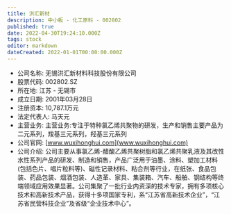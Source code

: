 ```yaml
---
title: 洪汇新材
description: 中小板 - 化工原料 - 002802
published: true
date: 2022-04-30T19:24:10.000Z
tags: stock
editor: markdown
dateCreated: 2022-01-01T00:00:00.000Z
---
```


- 公司名称: 无锡洪汇新材料科技股份有限公司
- 股票代码: 002802.SZ
- 所在地: 江苏 - 无锡市
- 成立日期: 2001年03月28日
- 注册资本: 10,787.1万元
- 法定代表人: 马天元
- 主营业务: 主营业务:专注于特种氯乙烯共聚物的研发，生产和销售主要产品为二元系列，羧基三元系列，羟基三元系列
- 公司官网: [www.wuxihonghui.com](www.wuxihonghui.com)
- 公司介绍: 公司主要从事氯乙烯-醋酸乙烯共聚树脂和氯乙烯共聚乳液及其改性水性系列产品的研发、制造和销售，产品广泛用于油墨、涂料、塑加工材料(包括色片、唱片粒料等)、磁性记录材料、粘合剂等行业，在纸张、食品包装、药品包装、烟酒包装、人造革、家具、集装箱、汽车、船舶、钢结构等终端领域应用效果显著。公司集聚了一批行业内资深的技术专家，拥有多项核心技术和高新技术产品，获得十多项国家专利，系“江苏省高新技术企业”，“江苏省民营科技企业”及省级“企业技术中心”。


